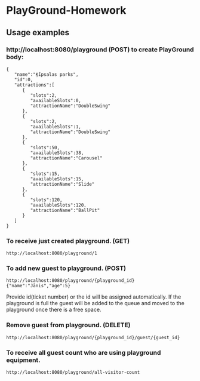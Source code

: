 # PlayGround-Homework

## Usage examples
### http://localhost:8080/playground (POST) to create PlayGround body:
```
{
   "name":"Ķīpsalas parks",
   "id":0,
   "attractions":[
      {
         "slots":2,
         "availableSlots":0,
         "attractionName":"DoubleSwing"
      },
      {
         "slots":2,
         "availableSlots":1,
         "attractionName":"DoubleSwing"
      },
      {
         "slots":50,
         "availableSlots":38,
         "attractionName":"Carousel"
      },
      {
         "slots":15,
         "availableSlots":15,
         "attractionName":"Slide"
      },
      {
         "slots":120,
         "availableSlots":120,
         "attractionName":"BallPit"
      }
   ]
}
```

### To receive just created playground. (GET)
```
http://localhost:8080/playground/1 
```

### To add new guest to playground. (POST)
```
http://localhost:8080/playground/{playground_id}
{"name":"Jānis","age":5}
```
Provide id(ticket number) or the id will be assigned automatically.
If the playground is full the guest will be added to the queue and moved to the playground once there is a free space.

### Remove guest from playground. (DELETE) 
```
http://localhost:8080/playground/{playground_id}/guest/{guest_id}
```

### To receive all guest count who are using playground equipment.
```
http://localhost:8080/playground/all-visitor-count
```

